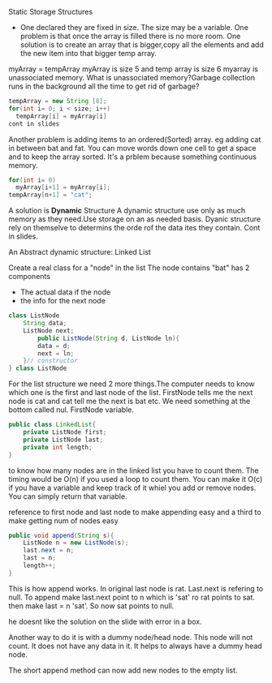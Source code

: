 Static Storage Structures
- One declared they are fixed in size. The size may be a variable.
One problem is that once the array is filled there is no more room. 
One solution is to create an array that is bigger,copy all the elements and add the new item into that bigger temp array.

myArray = tempArray
myArray is size 5 and temp array is size 6
myarray is unassociated memory. What is unassociated memory?Garbage collection runs in the background all the time to get rid of garbage?

```java
tempArray = new String [8];
for(int i= 0; i < size; i++)
  tempArray[i] = myArray[i]
cont in slides
```

Another problem is adding items to an ordered(Sorted) array.
eg adding cat in between bat and fat.
You can move words down one cell to get a space and to keep the array sorted. It's a prblem because something continuous memory. 

```java
for(int i= 0)
  myArray[i+1] = myArray[i];
tempArray[n+1] = "cat";
```

A solution is **Dynamic** Structure
A dynamic structure use only as much memory as they need.Use storage on an as needed basis.
Dyanic structure rely on themselve to determins the orde rof the data ites they contain.
Cont in slides.

An Abstract dynamic structure:
Linked List

Create a real class for a "node" in the list
The node contains "bat" has 2 components
- The actual data if the node
- the info for the next node

```java
class ListNode
    String data;
    ListNode next;
        public ListNode(String d, ListNode ln){
        data = d;
        next = ln;
    }// constructor
} class ListNode
```
For the list structure we need 2 more things.The computer needs to know which one is the first and last node of the list. 
FirstNode tells me the next node is cat and cat tell me the next is bat etc. We need something at the bottom called nul.
FirstNode variable.

```java
public class LinkedList{
    private ListNode first;
    private ListNode last;
    private int length;
}
```

to know how many nodes are in the linked list you have to count them.
The timing would be O(n) if you used a loop to count them.
You can make it O(c) if you have a variable and keep track of it whiel you add or remove nodes. You can simply return that variable.

reference to first node and last node to make appending easy and a third to make getting num of nodes easy

```java
public void append(String s){
    ListNode n = new ListNode(s);
    last.next = n;
    last = n;
    length++;
}
```
This is how append works. In original last node is rat. Last.next is refering to null. To append make last.next point to n which is 'sat' ro rat points to sat. then make last = n 'sat'. So now sat points to null. 

he doesnt like the solution on the slide with error in a box. 

Another way to do it is with a dummy node/head node. This node will not count. It does not have any data in it. It helps to always have a dummy head node.

The short append method can now add new nodes to the empty list.
